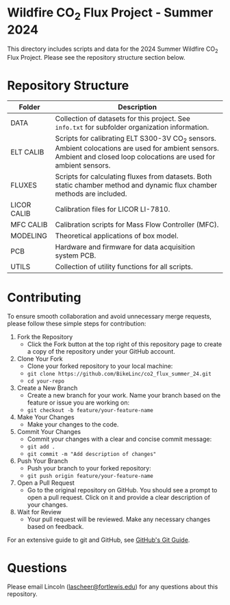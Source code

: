 # Wildfire CO<sub>2</sub> Flux Project - Summer 2024

This directory includes scripts and data for the 2024 Summer Wildfire CO<sub>2</sub> Flux Project. Please see the repository structure section below.

# Repository Structure

|Folder|Description|
|----|----|
|DATA|Collection of datasets for this project. See `info.txt` for subfolder organization information.|
|ELT CALIB|Scripts for calibrating ELT S300-3V CO<sub>2</sub> sensors. Ambient colocations are used for ambient sensors. Ambient and closed loop colocations are used for ambient sensors.|
|FLUXES|Scripts for calculating fluxes from datasets. Both static chamber method and dynamic flux chamber methods are included.|
|LICOR CALIB|Calibration files for LICOR LI-7810.|
|MFC CALIB|Calibration scripts for Mass Flow Controller (MFC).|
|MODELING|Theoretical applications of box model.|
|PCB|Hardware and firmware for data acquisition system PCB.|
|UTILS|Collection of utility functions for all scripts.|

# Contributing

To ensure smooth collaboration and avoid unnecessary merge requests, please follow these simple steps for contribution:

1) Fork the Repository
    - Click the Fork button at the top right of this repository page to create a copy of the repository under your GitHub account.
2) Clone Your Fork
    - Clone your forked repository to your local machine:
    - `git clone https://github.com/BikeLinc/co2_flux_summer_24.git`
    - `cd your-repo`
3) Create a New Branch
    - Create a new branch for your work. Name your branch based on the feature or issue you are working on:
    - `git checkout -b feature/your-feature-name`
4) Make Your Changes
    - Make your changes to the code.
5) Commit Your Changes
    - Commit your changes with a clear and concise commit message:
    - `git add .`
    - `git commit -m "Add description of changes"`
6) Push Your Branch
    - Push your branch to your forked repository:
    - `git push origin feature/your-feature-name`
7) Open a Pull Request
    - Go to the original repository on GitHub. You should see a prompt to open a pull request. Click on it and provide a clear description of your changes.
8) Wait for Review
    - Your pull request will be reviewed. Make any necessary changes based on feedback.

For an extensive guide to git and GitHub, see [GitHub's Git Guide](https://github.com/git-guides).


# Questions

Please email Lincoln (lascheer@fortlewis.edu) for any questions about this repository.
